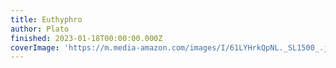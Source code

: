 ```yaml
---
title: Euthyphro
author: Plato
finished: 2023-01-18T00:00:00.000Z
coverImage: 'https://m.media-amazon.com/images/I/61LYHrkQpNL._SL1500_.jpg'
---
```

